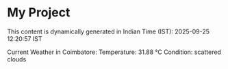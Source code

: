 # My Project

This content is dynamically generated in Indian Time (IST): 2025-09-25 12:20:57 IST


Current Weather in Coimbatore:
Temperature: 31.88 °C
Condition: scattered clouds
